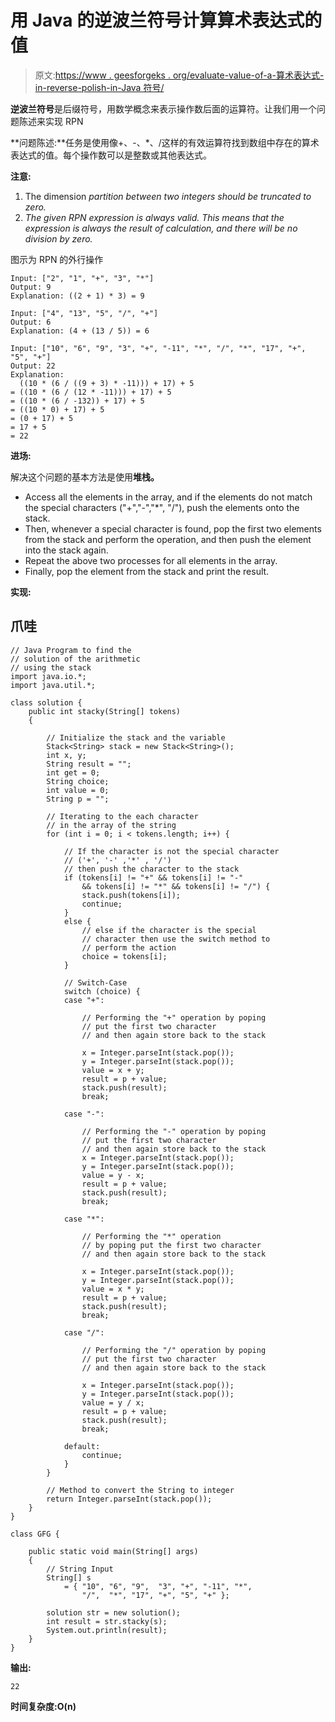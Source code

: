 # 用 Java 的逆波兰符号计算算术表达式的值

> 原文:[https://www . geesforgeks . org/evaluate-value-of-a-算术表达式-in-reverse-polish-in-Java 符号/](https://www.geeksforgeeks.org/evaluate-the-value-of-an-arithmetic-expression-in-reverse-polish-notation-in-java/)

**逆波兰符号**是后缀符号，用数学概念来表示操作数后面的运算符。让我们用一个问题陈述来实现 RPN

**问题陈述:**任务是使用像+、-、*、/这样的有效运算符找到数组中存在的算术表达式的值。每个操作数可以是整数或其他表达式。

**注意:**

1.  The dimension *partition between two integers should be truncated to zero.*
2.  *The given RPN expression is always valid. This means that the expression is always the result of calculation, and there will be no division by zero.*

图示为 RPN 的外行操作

```
Input: ["2", "1", "+", "3", "*"]
Output: 9
Explanation: ((2 + 1) * 3) = 9

Input: ["4", "13", "5", "/", "+"]
Output: 6
Explanation: (4 + (13 / 5)) = 6

Input: ["10", "6", "9", "3", "+", "-11", "*", "/", "*", "17", "+", "5", "+"]
Output: 22
Explanation: 
  ((10 * (6 / ((9 + 3) * -11))) + 17) + 5
= ((10 * (6 / (12 * -11))) + 17) + 5
= ((10 * (6 / -132)) + 17) + 5
= ((10 * 0) + 17) + 5
= (0 + 17) + 5
= 17 + 5
= 22
```

**进场:**

解决这个问题的基本方法是使用**堆栈。**

*   Access all the elements in the array, and if the elements do not match the special characters ("+","-","*", "/"), push the elements onto the stack.
*   Then, whenever a special character is found, pop the first two elements from the stack and perform the operation, and then push the element into the stack again.
*   Repeat the above two processes for all elements in the array.
*   Finally, pop the element from the stack and print the result.

**实现:**

## 爪哇

```
// Java Program to find the
// solution of the arithmetic
// using the stack
import java.io.*;
import java.util.*;

class solution {
    public int stacky(String[] tokens)
    {

        // Initialize the stack and the variable
        Stack<String> stack = new Stack<String>();
        int x, y;
        String result = "";
        int get = 0;
        String choice;
        int value = 0;
        String p = "";

        // Iterating to the each character
        // in the array of the string
        for (int i = 0; i < tokens.length; i++) {

            // If the character is not the special character
            // ('+', '-' ,'*' , '/')
            // then push the character to the stack
            if (tokens[i] != "+" && tokens[i] != "-"
                && tokens[i] != "*" && tokens[i] != "/") {
                stack.push(tokens[i]);
                continue;
            }
            else {
                // else if the character is the special
                // character then use the switch method to
                // perform the action
                choice = tokens[i];
            }

            // Switch-Case
            switch (choice) {
            case "+":

                // Performing the "+" operation by poping
                // put the first two character
                // and then again store back to the stack

                x = Integer.parseInt(stack.pop());
                y = Integer.parseInt(stack.pop());
                value = x + y;
                result = p + value;
                stack.push(result);
                break;

            case "-":

                // Performing the "-" operation by poping
                // put the first two character
                // and then again store back to the stack
                x = Integer.parseInt(stack.pop());
                y = Integer.parseInt(stack.pop());
                value = y - x;
                result = p + value;
                stack.push(result);
                break;

            case "*":

                // Performing the "*" operation
                // by poping put the first two character
                // and then again store back to the stack

                x = Integer.parseInt(stack.pop());
                y = Integer.parseInt(stack.pop());
                value = x * y;
                result = p + value;
                stack.push(result);
                break;

            case "/":

                // Performing the "/" operation by poping
                // put the first two character
                // and then again store back to the stack

                x = Integer.parseInt(stack.pop());
                y = Integer.parseInt(stack.pop());
                value = y / x;
                result = p + value;
                stack.push(result);
                break;

            default:
                continue;
            }
        }

        // Method to convert the String to integer
        return Integer.parseInt(stack.pop());
    }
}

class GFG {

    public static void main(String[] args)
    {
        // String Input
        String[] s
            = { "10", "6", "9",  "3", "+", "-11", "*",
                "/",  "*", "17", "+", "5", "+" };

        solution str = new solution();
        int result = str.stacky(s);
        System.out.println(result);
    }
}
```

**输出:**

```
22
```

**时间复杂度:O(n)**